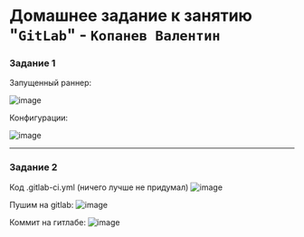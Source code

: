 # Домашнее задание к занятию "`GitLab`" - `Копанев Валентин`

### Задание 1

Запущенный раннер:

![image](https://github.com/ValKop/homeworks/assets/60344304/28f56070-86a2-49c7-b238-75292877141a)

Конфигурации:

![image](https://github.com/ValKop/homeworks/assets/60344304/9cfb0e9a-ecbc-45d4-8c2c-e167c90418b3)

---

### Задание 2

Код .gitlab-ci.yml (ничего лучше не придумал)
![image](https://github.com/ValKop/homeworks/assets/60344304/91970b71-4b8a-45a1-be4f-a064dcec834b)

Пушим на gitlab:
![image](https://github.com/ValKop/homeworks/assets/60344304/51af8bfe-0681-4c1e-8d72-3c599046071e)

Коммит на гитлабе:
![image](https://github.com/ValKop/homeworks/assets/60344304/98f12a03-dab0-46f2-bb5a-2cb2a324ef3f)

